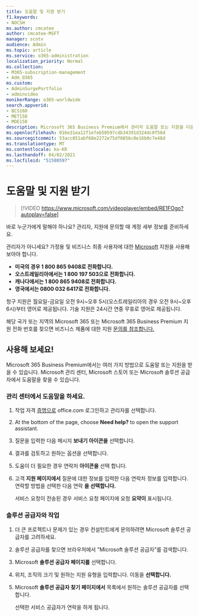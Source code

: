 ```yaml
---
title: 도움말 및 지원 받기
f1.keywords:
- NOCSH
ms.author: cmcatee
author: cmcatee-MSFT
manager: scotv
audience: Admin
ms.topic: article
ms.service: o365-administration
localization_priority: Normal
ms.collection:
- M365-subscription-management
- Adm_O365
ms.custom:
- AdminSurgePortfolio
- adminvideo
monikerRange: o365-worldwide
search.appverid:
- BCS160
- MET150
- MOE150
description: Microsoft 365 Business Premium에서 관리자 도움말 또는 지원을 다운로드하는 방법을 알아보하세요.
ms.openlocfilehash: 016e31ea12f1efeb50597cdb34391d324dc0f58d
ms.sourcegitcommit: 53acc851abf68e2272e75df0856c0e16b0c7e48d
ms.translationtype: MT
ms.contentlocale: ko-KR
ms.lasthandoff: 04/02/2021
ms.locfileid: "51580597"
---
```

# <a name="get-help-or-support"></a>도움말 및 지원 받기

> [!VIDEO https://www.microsoft.com/videoplayer/embed/RE1FOgo?autoplay=false]

바로 누군가에게 말해야 하나요? 관리자, 지원에 문의할 때 계정 세부 정보를 준비하세요.

관리자가 아니세요? 가정용 및 비즈니스 최종 사용자에 대한 [Microsoft](https://go.microsoft.com/fwlink/?linkid=860695) 지원을 사용해 보아야 합니다.

- **미국의 경우 1 800 865 9408로 전화합니다.**
- **오스트레일리아에서는 1 800 197 503으로 전화합니다.**
- **캐나다에서는 1 800 865 9408로 전화합니다.**
- **영국에서는 0800 032 6417로 전화합니다.**

청구 지원은 월요일-금요일 오전 9시~오후 5시(오스트레일리아의 경우 오전 9시~오후 6시)부터 영어로 제공됩니다.
기술 지원은 24시간 연중 무휴로 영어로 제공됩니다.

해당 국가 또는 지역의 Microsoft 365 또는 Microsoft 365 Business Premium 지원 전화 번호를 찾으면 비즈니스 제품에 대한 지원 [문의를 참조합니다.](https://support.microsoft.com/office/32a17ca7-6fa0-4870-8a8d-e25ba4ccfd4b)

## <a name="try-it"></a>사용해 보세요!

Microsoft 365 Business Premium에서는 여러 가지 방법으로 도움말 또는 지원을 받을 수 있습니다. Microsoft 관리 센터, Microsoft 스토어 또는 Microsoft 솔루션 공급자에서 도움말을 찾을 수 있습니다.

### <a name="get-help-in-the-admin-center"></a>관리 센터에서 도움말을 하세요.

1. 작업 자격 [증명으로](https://office.com) office.com 로그인하고 관리자를 선택합니다.
1. At the bottom of the page, choose **Need help?** to open the support assistant.
1. 질문을 입력한 다음 메시지 **보내기 아이콘을** 선택합니다.
1. 결과를 검토하고 원하는 옵션을 선택합니다.
1. 도움이 더 필요한 경우 연락처 **아이콘을** 선택 합니다.
1. 고객 **지원 페이지에서** 질문에 대한 정보를 입력한 다음 연락처 정보를 입력합니다. 연락할 방법을 선택한 다음 연락 **을 선택합니다.**

    서비스 요청이 전송된 경우 서비스 요청 페이지에 요청 **요약이** 표시됩니다.

### <a name="work-with-a-solution-provider"></a>솔루션 공급자와 작업

1. 더 큰 프로젝트나 문제가 있는 경우 컨설턴트에게 문의하려면 Microsoft 솔루션 공급자를 고려하세요.
1. 솔루션 공급자를 찾으면 브라우저에서 "Microsoft 솔루션 공급자"를 검색합니다.
1. Microsoft **솔루션 공급자 페이지를** 선택합니다.
1. 위치, 조직의 크기 및 원하는 지원 유형을 입력합니다. 이동을 **선택합니다.**
1. Microsoft **솔루션 공급자 찾기 페이지에서** 목록에서 원하는 솔루션 공급자를 선택합니다.

    선택한 서비스 공급자가 연락을 하게 됩니다.